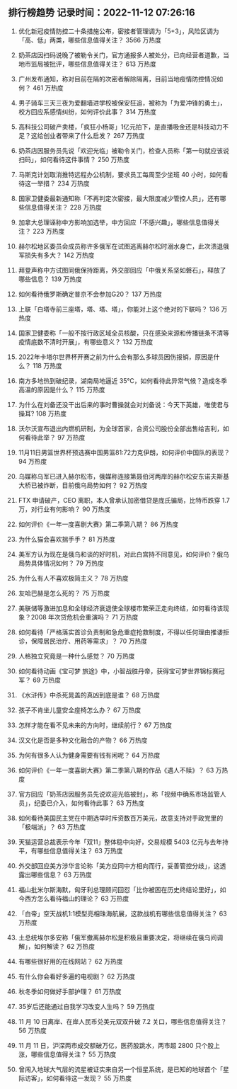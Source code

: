 
## 排行榜趋势 记录时间：2022-11-12 07:26:16
  
  1. 优化新冠疫情防控二十条措施公布，密接者管理调为「5+3」，风险区调为「高、低」两类，哪些信息值得关注？ 3566 万热度
    
  2. 奶茶店因扫码说晚了被勒令关门，官方通报多人被处分，已向经营者道歉，当地市监局被批评，哪些信息值得关注？ 613 万热度
    
  3. 广州发布通知，称对目前在隔的次密者解除隔离，目前当地疫情防控情况如何？ 461 万热度
    
  4. 男子骑车三天三夜为爱翻墙进学校被保安狂追，被称为「为爱冲锋的勇士」，校方回应系感情纠纷，如何评价此事？ 314 万热度
    
  5. 高科技公司破产卖楼，「疯狂小杨哥」1亿元拍下，是直播吸金还是科技动力不足？这给创业者带来了什么启发？ 267 万热度
    
  6. 奶茶店因服务员先说「欢迎光临」被勒令关门，检查人员称「第一句就应该说扫码」，如何看待这件事情？ 250 万热度
    
  7. 马斯克计划取消推特远程办公机制，要求员工每周至少坐班 40 小时，如何看待这一举措？ 234 万热度
    
  8. 国家卫健委最新通知称「不再判定次密接，最大限度减少管控人员」，还有哪些信息值得关注？ 228 万热度
    
  9. 加拿大总理诬称中方影响加选举，中方回应「不感兴趣」，哪些信息值得关注？ 223 万热度
    
  10. 赫尔松地区委员会成员称许多俄军在试图逃离赫尔松时溺水身亡，此次溃退俄军损失有多大？ 142 万热度
    
  11. 拜登声称中方试图同俄保持距离，外交部回应「中俄关系坚如磐石」，释放了哪些信息？ 139 万热度
    
  12. 如何看待俄罗斯确定普京不会参加G20？ 137 万热度
    
  13. 上联「白塔寺前三座塔，塔、塔、塔」，你能对上这个绝对的下联吗？ 136 万热度
    
  14. 国家卫健委称「一般不按行政区域全员核酸，只在感染来源和传播链条不清等疫情底数不清时开展」，有哪些意义？ 132 万热度
    
  15. 2022年卡塔尔世界杯开赛之前为什么会有那么多球员因伤报销，原因是什么？ 118 万热度
    
  16. 南方多地热到破纪录，湖南局地逼近 35℃，如何看待此异常气候？造成冬季高温的原因是什么？ 115 万热度
    
  17. 为什么在刘备还没干出后来的事时曹操就会对刘备说：今天下英雄，唯使君与操耳? 108 万热度
    
  18. 沃尔沃宣布退出内燃机研制，为全球首家，合资公司股份全部出售给吉利，如何看待此举？ 97 万热度
    
  19. 11月11日男篮世界杯预选赛中国男篮81:72力克伊朗，如何评价中国队的表现？ 94 万热度
    
  20. 乌媒称乌军已进入赫尔松市，俄媒称连接第聂伯河两岸的赫尔松安东诺夫斯基大桥已被炸断，目前俄乌局势如何？ 92 万热度
    
  21. FTX 申请破产，CEO 离职，本人曾承认加密借贷是庞氏骗局，比特币跌穿 1.7 万，对行业有何影响？ 90 万热度
    
  22. 如何评价《一年一度喜剧大赛》第二季第八期？ 86 万热度
    
  23. 为什么猫会喜欢揣手手？ 81 万热度
    
  24. 美军方认为现在是俄乌和谈的好时机，对此白宫持不同意见，如何评价？俄乌局势具体情况如何？ 79 万热度
    
  25. 为什么有人不喜欢极简主义？ 78 万热度
    
  26. 友哈巴赫是怎么死的？ 75 万热度
    
  27. 美联储等激进加息和全球经济衰退使全球楼市繁荣正走向终结，如何看待该现象？2008 年次贷危机会重演吗？ 71 万热度
    
  28. 如何看待「严格落实首诊负责制和急危重症抢救制度，不得以任何理由推诿拒诊，保障居民治疗、用药等需求」？ 70 万热度
    
  29. 人格独立究竟是一种什么感觉？ 70 万热度
    
  30. 如何看待动画《宝可梦 旅途》中，小智战胜丹帝，获得宝可梦世界锦标赛冠军？ 69 万热度
    
  31. 《水浒传》中杀死晁盖的真凶到底是谁？ 68 万热度
    
  32. 孩子不肯坐儿童安全座椅怎么办？ 67 万热度
    
  33. 怎样才能在看不见未来的方向时，继续前行？ 67 万热度
    
  34. 汉文化是否是多种文化融合的产物？ 66 万热度
    
  35. 为何有很多人认为健身需要有钱有闲呢？ 64 万热度
    
  36. 如何评价《一年一度喜剧大赛》第二季第八期的作品《遇人不赎》？ 63 万热度
    
  37. 官方回应「奶茶店因服务员先说欢迎光临被封」，称「视频中确系市场监管人员」，纪委已介入，如何看待此事？ 63 万热度
    
  38. 如何看待美国民主党在中期选举时斥资数百万美元，故意支持对手政党里的「极端派」？ 63 万热度
    
  39. 天猫运营总裁表示今年「双11」整体稳中向好，交易规模 5403 亿元与去年持平，有哪些信息值得关注？ 63 万热度
    
  40. 外交部回应美方涉华言论称「美方应同中方相向而行，妥善管控分歧」，这透露出哪些信息？ 63 万热度
    
  41. 福山批米尔斯海默，匈牙利总理顾问回怼「比你被困在历史终结论里好」，如今西方怎么看待福山的理论？ 63 万热度
    
  42. 「白帝」空天战机1:1模型亮相珠海航展，这款战机有哪些信息值得关注？ 63 万热度
    
  43. 土总统埃尔多安称「俄军撤离赫尔松是积极且重要决定，将继续在俄乌间调解」，如何解读？ 62 万热度
    
  44. 有哪些很好用的在线网站？ 62 万热度
    
  45. 有什么你会看好多遍的电视剧？ 62 万热度
    
  46. 秋冬季如何做好手部护理？ 61 万热度
    
  47. 35岁后还能通过自我学习改变人生吗？ 59 万热度
    
  48. 11 月 10 日离岸、在岸人民币兑美元双双升破 7.2 关口，哪些信息值得关注？ 56 万热度
    
  49. 11 月 11 日，沪深两市成交额破万亿，医药股跳水，两市超 2800 只个股上涨，哪些信息值得关注？ 55 万热度
    
  50. 曾闯入地球大气层的流星被证实来自另一个恒星系统，是已知的地球首个「星际访客」，如何看待这一发现？ 55 万热度
    
